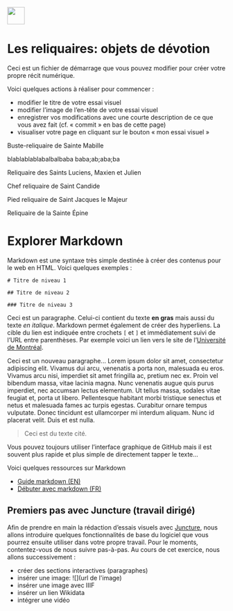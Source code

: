 <a href="https://juncture-digital.org"><img src="https://raw.githubusercontent.com/digitalArtHistory/recits-numeriques/main/images/btn_juncture.svg" style="height:40px"></a>

<param ve-config 
       title="depart" 
       banner="/images/ViennaDioscoridesFolio483vBirds.jpg" 
       layout="vertical">
       
       
   # Les reliquaires: objets de dévotion

Ceci est un fichier de démarrage que vous pouvez modifier pour créer votre propre récit numérique.

Voici quelques actions à réaliser pour commencer :
- modifier le titre de votre essai visuel
- modifier l’image de l’en-tête de votre essai visuel
- enregistrer vos modifications avec une courte description de ce que vous avez fait (cf. « commit » en bas de cette page)
- visualiser votre page en cliquant sur le bouton « mon essai visuel »



Buste-reliquaire de Sainte Mabille

<param ve-graphic 
  url="https://www.musee-moyenage.fr/cache/media/oeuvres/60-buste-reliquaire-de-sainte-mabille/buste-reliquaire-de-sainte-mabille/s,900-4d2b0f.jpg" 
  title="Buste reliquaire de Sainte Mabille" /> 
  blablablablabalbalbaba
  baba;ab;aba;ba
 

Reliquaire des Saints Luciens, Maxien et Julien

<param ve-graphic 
  url="https://www.musee-moyenage.fr/cache/media/oeuvres/41-reliquaire-des-saints-lucien-maxien-et-julien/reliquaire%20des%20saints%20lucien,%20maxien%20et%20julien%20-1/s,900-6dca78.jpg" 
  title="Reliquaire des Saints Lucien, Maxien et Julien" />
  

Chef reliquaire de Saint Candide

<param ve-graphic 
  url="https://omci.inha.fr/files/large/300/St_Maurice_Agaune_gen.jpg" 
  title="Chef reliquaire de Saint Candide" />
  
  
  Pied reliquaire de Saint Jacques le Majeur
  <param ve-graphic 
  url="https://wp.fr.aleteia.org/wp-content/uploads/sites/6/2021/08/3-Pied-reliquaire-de-saint-Jacques-le-Majeur.-Namur-Photo-TreM.a-Muse%CC%81e-des-Arts-anciens-du-Namurois-Tre%CC%81sor-dOignies.jpg?w=1280&crop=1" 
  title="Pied reliquaire de Saint Jacques le Majeur" />
  
  
  Reliquaire de la Sainte Épine 
  <param ve-graphic 
  url="https://www.narthex.fr/blogs/orfevrerie/images-g-denniel/vignette-reliquaire-de-la-sainte-epine-c-tresor-de.jpg/image_preview" 
  title="Reliquaire de la Sainte Épine" />
    

# Explorer Markdown

Markdown est une syntaxe très simple destinée à créer des contenus pour le web en HTML. Voici quelques exemples :

```
# Titre de niveau 1

## Titre de niveau 2

### Titre de niveau 3
```

Ceci est un paragraphe. Celui-ci contient du texte **en gras** mais aussi du texte *en italique*. Markdown permet également de créer des hyperliens. La cible du lien est indiquée entre crochets `[` et `]` et immédiatement suivi de l’URL entre parenthèses. Par exemple voici un lien vers le site de l’[Université de Montréal](http://www.umontreal.ca).

Ceci est un nouveau paragraphe...  Lorem ipsum dolor sit amet, consectetur adipiscing elit. Vivamus dui arcu, venenatis a porta non, malesuada eu eros. Vivamus arcu nisi, imperdiet sit amet fringilla ac, pretium nec ex. Proin vel bibendum massa, vitae lacinia magna. Nunc venenatis augue quis purus imperdiet, nec accumsan lectus elementum. Ut tellus massa, sodales vitae feugiat et, porta ut libero. Pellentesque habitant morbi tristique senectus et netus et malesuada fames ac turpis egestas. Curabitur ornare tempus vulputate. Donec tincidunt est ullamcorper mi interdum aliquam. Nunc id placerat velit. Duis et est nulla. 

> Ceci est du texte cité.

Vous pouvez toujours utiliser l’interface graphique de GitHub mais il est souvent plus rapide et plus simple de directement tapper le texte...

Voici quelques ressources sur Markdown
- [Guide markdown (EN)](https://docs.github.com/en/get-started/writing-on-github/getting-started-with-writing-and-formatting-on-github/basic-writing-and-formatting-syntax)
- [Débuter avec markdown (FR)](https://programminghistorian.org/fr/lecons/debuter-avec-markdown)

## Premiers pas avec Juncture (travail dirigé)

Afin de prendre en main la rédaction d’essais visuels avec [Juncture](https://juncture-digital.org/), nous allons introduire quelques fonctionnalités de base du logiciel que vous pourrez ensuite utiliser dans votre propre travail. Pour le moments, contentez-vous de nous suivre pas-à-pas. Au cours de cet exercice, nous allons successivement :
- créer des sections interactives (paragraphes)
- insérer une image: ![](url de l'image)
- insérer une image avec IIIF
- insérer un lien Wikidata
- intégrer une vidéo






